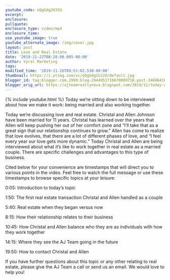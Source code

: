 ```yaml
---
youtube_code: oQgGdg2UJ2U
excerpt:
enclosure:
pullquote:
enclosure_type: video/mp4
enclosure_time:
use_youtube_image: true
youtube_alternate_image: /img/cover.jpg
layout: post
title: Love and Real Estate
date: '2019-11-22T08:28:00.005-08:00'
author: Vyral Marketing
tags:
modified_time: '2019-11-26T09:51:02.530-08:00'
thumbnail: https://i.ytimg.com/vi/oQgGdg2UJ2U/default.jpg
blogger_id: tag:blogger.com,1999:blog-2944951716670009718.post-3469641635886100985
blogger_orig_url: https://ajteamrealtynova.blogspot.com/2019/11/today-were-sitting-down-to-be.html
---
```

{% include youtube.html %}
Today we’re sitting down to be interviewed about how we make it work: being married and also working together.

Today we’re discussing love and real estate. Christal and Allen Johnson have been married for 11 years. Christal has learned over the years that Allen will keep pushing her out of her comfort zone and “I’ll take that as a great sign that our relationship continues to grow.” Allen has come to realize that love evolves, that there are a lot of different phases of love, and “I feel every year our love gets more dynamic.” Today Christal and Allen are being interviewed about what it’s like to work together in real estate as a married couple. There are specific challenges and advantages to this type of business.

Cited below for your convenience are timestamps that will direct you to various points in the video. Feel free to watch the full message or use these timestamps to browse specific topics at your leisure:

0:05: Introduction to today’s topic

1:50: The first real estate transaction Christal and Allen handled as a couple

5:40: Real estate when they began versus now

8:15: How their relationship relates to their business

10:45: How Christal and Allen balance who they are as individuals with how they work together

14:15: Where they see the AJ Team going in the future

19:50: How to contact Christal and Allen

If you have further questions about this topic or any other relating to real estate, please give the AJ Team a call or send us an email. We would love to help you!
